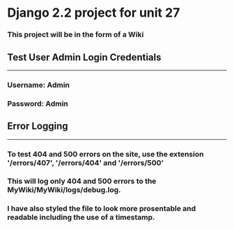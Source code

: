 # Django 2.2 project for unit 27

### This project will be in the form of a Wiki

## Test User Admin Login Credentials
--- 
### Username: Admin
### Password: Admin

## Error Logging
---
### To test 404 and 500 errors on the site, use the extension '/errors/407', '/errors/404' and '/errors/500'
### This will log only 404 and 500 errors to the MyWiki/MyWiki/logs/debug.log.
### I have also styled the file to look more prosentable and readable including the use of a timestamp.